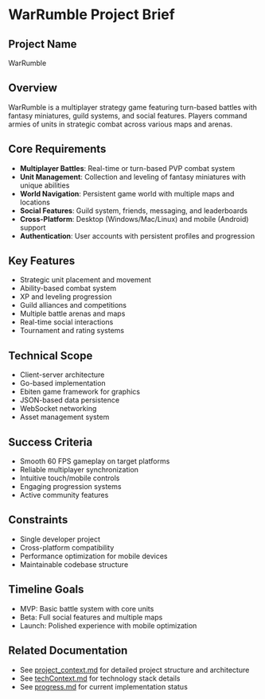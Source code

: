 # WarRumble Project Brief

## Project Name
WarRumble

## Overview
WarRumble is a multiplayer strategy game featuring turn-based battles with fantasy miniatures, guild systems, and social features. Players command armies of units in strategic combat across various maps and arenas.

## Core Requirements
- **Multiplayer Battles**: Real-time or turn-based PVP combat system
- **Unit Management**: Collection and leveling of fantasy miniatures with unique abilities
- **World Navigation**: Persistent game world with multiple maps and locations
- **Social Features**: Guild system, friends, messaging, and leaderboards
- **Cross-Platform**: Desktop (Windows/Mac/Linux) and mobile (Android) support
- **Authentication**: User accounts with persistent profiles and progression

## Key Features
- Strategic unit placement and movement
- Ability-based combat system
- XP and leveling progression
- Guild alliances and competitions
- Multiple battle arenas and maps
- Real-time social interactions
- Tournament and rating systems

## Technical Scope
- Client-server architecture
- Go-based implementation
- Ebiten game framework for graphics
- JSON-based data persistence
- WebSocket networking
- Asset management system

## Success Criteria
- Smooth 60 FPS gameplay on target platforms
- Reliable multiplayer synchronization
- Intuitive touch/mobile controls
- Engaging progression systems
- Active community features

## Constraints
- Single developer project
- Cross-platform compatibility
- Performance optimization for mobile devices
- Maintainable codebase structure

## Timeline Goals
- MVP: Basic battle system with core units
- Beta: Full social features and multiple maps
- Launch: Polished experience with mobile optimization

## Related Documentation
- See [project_context.md](project_context.md) for detailed project structure and architecture
- See [techContext.md](techContext.md) for technology stack details
- See [progress.md](progress.md) for current implementation status
